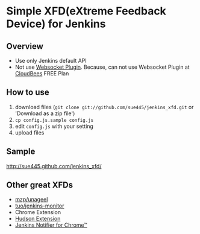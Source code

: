 # Simple XFD(eXtreme Feedback Device) for Jenkins
## Overview
* Use only Jenkins default API
 * Not use [Websocket Plugin](https://wiki.jenkins-ci.org/display/JENKINS/Websocket+Plugin). Because, can not use Websocket Plugin at [CloudBees](http://www.cloudbees.com/) FREE Plan

## How to use
1. download files (`git clone git://github.com/sue445/jenkins_xfd.git` or 'Download as a zip file')
2. `cp config.js.sample config.js`
3. edit `config.js` with your setting
4. upload files

## Sample
http://sue445.github.com/jenkins_xfd/

## Other great XFDs
* [mzp/unageel](https://github.com/mzp/unageel/blob/master/xfd.html)
* [tuo/jenkins-monitor](https://github.com/tuo/jenkins-monitor)
* Chrome Extension
 * [Hudson Extension](https://chrome.google.com/webstore/detail/hudson-extension/hfncndbfmjmafoodaigpoicpbdfhhgdo)
 * [Jenkins Notifier for Chrome™](https://chrome.google.com/webstore/detail/jenkins-notifier-for-chro/mnjbjjllbclkpnebaddhkoonjelmiekm)
